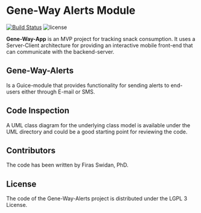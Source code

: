 Gene-Way Alerts Module
======
[![Build Status](https://travis-ci.com/yodaboda/gene-way-alerts.svg?token=sWQepzpWF3gMsecSGq7U&branch=master)](https://travis-ci.com/yodaboda/gene-way-alerts)
![license](https://img.shields.io/github/license/yodaboda/gene-way-alerts.svg)
      
**Gene-Way-App** is an MVP project for tracking snack consumption. It uses a Server-Client architecture for providing an interactive mobile front-end that can communicate with the backend-server.

## Gene-Way-Alerts 
Is a Guice-module that provides functionality for sending alerts to end-users either through E-mail or SMS.

## Code Inspection

A UML class diagram for the underlying class model is available under the UML directory and could be a good starting point for reviewing the code.

## Contributors
The code has been written by Firas Swidan, PhD.

## License
The code of the Gene-Way-Alerts project is distributed under the LGPL 3 License.
